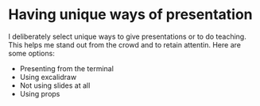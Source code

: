 # Having unique ways of presentation

I deliberately select unique ways to give presentations or to do teaching. This helps me stand out from the crowd and to retain attentin. Here are some options:

- Presenting from the terminal
- Using excalidraw
- Not using slides at all
- Using props

